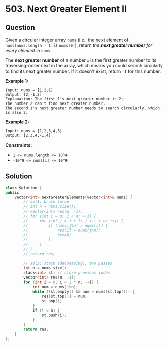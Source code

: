 # 503. Next Greater Element II

## Question

Given a circular integer array `nums` \(i.e., the next element of `nums[nums.length - 1]` is `nums[0]`\), return _the **next greater number** for every element in_ `nums`.

The **next greater number** of a number `x` is the first greater number to its traversing-order next in the array, which means you could search circularly to find its next greater number. If it doesn't exist, return `-1` for this number.

**Example 1:**

```text
Input: nums = [1,2,1]
Output: [2,-1,2]
Explanation: The first 1's next greater number is 2; 
The number 2 can't find next greater number. 
The second 1's next greater number needs to search circularly, which is also 2.
```

**Example 2:**

```text
Input: nums = [1,2,3,4,3]
Output: [2,3,4,-1,4]
```

**Constraints:**

* `1 <= nums.length <= 10^4`
* `-10^9 <= nums[i] <= 10^9`

## Solution

```cpp
class Solution {
public:
    vector<int> nextGreaterElements(vector<int>& nums) {
        // sol1: brute force
        // int n = nums.size();
        // vector<int> res(n, -1);
        // for (int i = 0; i < n; ++i) {
        //     for (int j = i + 1; j < i + n; ++j) {
        //         if (nums[j%n] > nums[i]) {
        //             res[i] = nums[j%n];
        //             break;
        //         }
        //     }
        // }
        // return res;
        
        // sol2: stack (decreasing), two passes
        int n = nums.size();
        stack<int> st; // store previous index
        vector<int> res(n, -1);
        for (int i = 0; i < 2 * n; ++i) {
            int num = nums[i%n];
            while (!st.empty() && num > nums[st.top()]) {
                res[st.top()] = num;
                st.pop();
            }
            if (i < n) {
                st.push(i);
            }
        }
        return res;
    }
};
```

